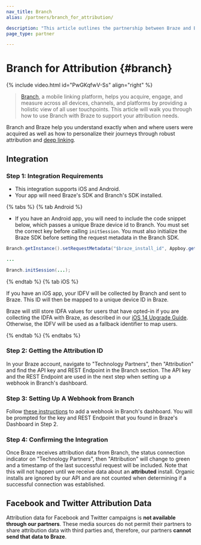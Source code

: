 ```yaml
---
nav_title: Branch
alias: /partners/branch_for_attribution/

description: "This article outlines the partnership between Braze and Branch, a mobile linking platform that helps you acquire, engage, and measure across all devices, channels, and platforms."
page_type: partner

---
```


# Branch for Attribution {#branch}

{% include video.html id="PwGKqfwV-Ss" align="right" %}

> [Branch](https://docs.branch.io/pages/integrations/braze/), a mobile linking platform, helps you acquire, engage, and measure across all devices, channels, and platforms by providing a holistic view of all user touchpoints. This article will walk you through how to use Branch with Braze to support your attribution needs.

Branch and Braze help you understand exactly when and where users were acquired as well as how to personalize their journeys through robust attribution and [deep linking]({{site.baseurl}}/partners/channel_extensions/deep_linking/branch_for_deeplinking/).

## Integration

### Step 1: Integration Requirements

* This integration supports iOS and Android.
* Your app will need Braze's SDK and Branch's SDK installed.

{% tabs %}
{% tab Android %}
* If you have an Android app, you will need to include the code snippet below, which passes a unique Braze device id to Branch. You must set the correct key before calling `initSession`. You must also initialize the Braze SDK before setting the request metadata in the Branch SDK.

```java
Branch.getInstance().setRequestMetadata("$braze_install_id", Appboy.getInstance(context).getInstallTrackingId());

...

Branch.initSession(...);
```
{% endtab %}
{% tab iOS %}

If you have an iOS app, your IDFV will be collected by Branch and sent to Braze. This ID will then be mapped to a unique device ID in Braze.

Braze will still store IDFA values for users that have opted-in if you are collecting the IDFA with Braze, as described in our [iOS 14 Upgrade Guide]({{site.baseurl}}/developer_guide/platform_integration_guides/ios/ios_14/#idfa). Otherwise, the IDFV will be used as a fallback identifier to map users.

{% endtab %}
{% endtabs %}

### Step 2: Getting the Attribution ID

In your Braze account, navigate to "Technology Partners", then "Attribution" and find the API key and REST Endpoint in the Branch section. The API key and the REST Endpoint are used in the next step when setting up a webhook in Branch's dashboard.

### Step 3: Setting Up A Webhook from Branch

Follow [these instructions][22] to add a webhook in Branch's dashboard. You will be prompted for the key and REST Endpoint that you found in Braze's Dashboard in Step 2.

### Step 4: Confirming the Integration

Once Braze receives attribution data from Branch, the status connection indicator on "Technology Partners", then "Attribution" will change to green and a timestamp of the last successful request will be included. Note that this will not happen until we receive data about an __attributed__ install. Organic installs are ignored by our API and are not counted when determining if a successful connection was established.

## Facebook and Twitter Attribution Data

Attribution data for Facebook and Twitter campaigns is __not available through our partners__. These media sources do not permit their partners to share attribution data with third parties and, therefore, our partners __cannot send that data to Braze__.


[5]: {{site.baseurl}}/developer_guide/rest_api/basics/#api-limits
[13]: {{site.baseurl}}/developer_guide/platform_integration_guides/ios/initial_sdk_setup/optional_idfa_collection/#optional-idfa-collection "IDFA Collection"
[22]: https://docs.branch.io/pages/exports/ua-webhooks/ "Branch Webhooks"
